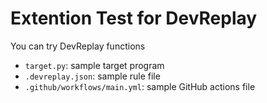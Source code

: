 # Extention Test for DevReplay

You can try DevReplay functions

* `target.py`: sample target program
* `.devreplay.json`: sample rule file
* `.github/workflows/main.yml`: sample GitHub actions file

